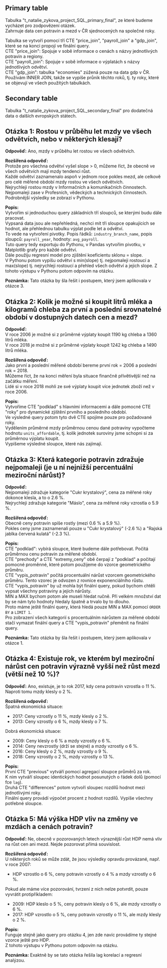 ## Primary table

Tabulka "t_natalie_zykova_project_SQL_primary_final", ze které budeme vycházet pro zodpovězení otázek.  
Zahrnuje data cen potravin a mezd v ČR sjednocených na společné roky.

Tabulka se vytvoří pomocí tří CTE "price_join", "payroll_join" a "gdp_join", které se na konci propojí ve finální query.  
CTE "price_join": Spojuje v sobě informace o cenách s názvy jednotlivých potravin a regiony.  
CTE "payroll_join": Spojuje v sobě informace o výplatách s názvy jednotlivých odvětví.  
CTE "gdp_join": tabulka "economies" zúžená pouze na data gdp v ČR.  
Používám INNER JOIN, takže se vypíše průnik těchto roků, tj. ty roky, které se objevují ve všech použitých tabulkách.

## Secondary table

Tabulka "t_natalie_zykova_project_SQL_secondary_final" pro dodatečná data o dalších evropských státech.

## Otázka 1: Rostou v průběhu let mzdy ve všech odvětvích, nebo v některých klesají?

**Odpověď:** Ano, mzdy v průběhu let rostou ve všech odvětvích.  

**Rozšířená odpověď:**  
Protože pro všechna odvětví vyšel slope > 0, můžeme říct, že obecně ve všech odvětvích mají mzdy tendenci růst.  
Každé odvětví zaznamenalo aspoň v jednom roce pokles mezd, ale celkově pro celé měřené období mzdy rostou ve všech odvětvích.  
Nejrychleji rostou mzdy v Informačních a komunikačních činnostech.  
Nejpomaleji zase v Profesních, vědeckých a technických činnostech.  
Podrobnější výsledky se zobrazí v Pythonu.

**Popis:**  
Vytvořím si jednoduchou query základních tří sloupců, se kterými budu dále pracovat.  
Vypsaná data jsou ale nepřehledná, nechci mít tři sloupce opakujících se hodnot, ale přehlednou tabulku výplat podle let a odvětví.  
To vede na vytvoření pivotky. Popis řádků: `industry_branch_name`, popis sloupců: `payroll_year`, hodnoty: `avg_payroll`.  
Tuto query tedy exportuju do Pythonu, v Pandas vytvořím pivotku, v Matplotlib grafy pro každé odvětví.  
Dále použiju regresní model pro zjištění koeficientu sklonu = slope.  
V Pythonu potom vypíšu odvětví s min(slope) tj. nejpomaleji rostoucí a max(slope) tj. nejrychleji rostoucí a přehled všech odvětví a jejich slope.
Z tohoto výstupu v Pythonu potom odpovím na otázku.

**Poznámka:** Tato otázka by šla řešit i postupem, který jsem aplikovala v otázce 3.

## Otázka 2: Kolik je možné si koupit litrů mléka a kilogramů chleba za první a poslední srovnatelné období v dostupných datech cen a mezd?

**Odpověď:**  
V roce 2006 je možné si z průměrné výplaty koupit 1190 kg chleba a 1360 litrů mléka.  
V roce 2018 je možné si z průměrné výplaty koupit 1242 kg chleba a 1490 litrů mléka.

**Rozšířená odpověď:**  
Jako první a poslední měřené období bereme první rok = 2006 a poslední rok = 2018.  
Můžeme říct, že na konci měření byla situace finančně přívětivější než na začátku měření.  
Lidé si v roce 2018 mohli ze své výplaty koupit více jednotek zboží než v roce 2006.

**Popis:**  
Vytvoříme CTE "podklad" s hlavními informacemi a dále pomocné CTE "roky" pro dynamické zjištění prvního a posledního období.  
Ve výsledné query potom tyto dvě CTE spojíme pouze pro požadované roky.  
Vydělením průměrné mzdy průměrnou cenou dané potraviny vypočteme hodnotu `units_affordable`, tj. kolik jednotek suroviny jsme schopni si za průměrnou výplatu koupit.  
Vypíšeme výsledné sloupce, které nás zajímají.

## Otázka 3: Která kategorie potravin zdražuje nejpomaleji (je u ní nejnižší percentuální meziroční nárůst)?

**Odpověď:**  
Nejpomaleji zdražuje kategorie "Cukr krystalový", cena za měřené roky dokonce klesla, a to o 2.6 %.  
Nejrychleji zdražuje kategorie "Máslo", cena za měřené roky vzrostla o 5.9 %.

**Rozšířená odpověď:**  
Obecně ceny potravin spíše rostly (mezi 0.6 % a 5.9 %).  
Pokles ceny jsme zaznamenali pouze u "Cukr krystalový" (-2.6 %) a "Rajská jablka červená kulatá" (-2.3 %).

**Popis:**  
CTE "podklad": vybírá sloupce, které budeme dále potřebovat. Počítá průměrnou cenu potravin za měřené období.  
CTE "prechody" a CTE "extremy_ceny" obě čerpají z "podklad" a počítají pomocné proměnné, které potom použijeme do vzorce geometrického průměru.  
CTE "vypis_potravin" počítá procentuální nárůst vzorcem geometrického průměru. Tento vzorec je odvozen z rovnice exponenciálního růstu.  
CTE "vypis_potravin" by už mohla být finální query, pokud bychom chtěli vypsat všechny potraviny a jejich nárůsty.  
MIN a MAX bychom potom ale museli hledat ručně. Při velkém množství dat by se nám tyto hodnoty hledaly špatně a trvalo by to dlouho.  
Proto máme ještě finální query, která hledá pouze MIN a MAX pomocí `ORDER BY` a `LIMIT 1`.  
Pro zobrazení všech kategorií s procentuálním nárůstem za měřené období stačí vymazat finální query a CTE "vypis_potravin" přeměnit na finální query.

**Poznámka:** Tato otázka by šla řešit i postupem, který jsem aplikovala v otázce 1.

## Otázka 4: Existuje rok, ve kterém byl meziroční nárůst cen potravin výrazně vyšší než růst mezd (větší než 10 %)?

**Odpověď:** Ano, existuje, je to rok 2017, kdy cena potravin vzrostla o 11 %. Naproti tomu mzdy klesly o 2 %.

**Rozšířená odpověď:**  
Špatná ekonomická situace:  
- 2017: Ceny vzrostly o 11 %, mzdy klesly o 2 %.  
- 2013: Ceny vzrostly o 6 %, mzdy klesly o 7 %.  

Dobrá ekonomická situace:  
- 2009: Ceny klesly o 6 % a mzdy vzrostly o 6 %.  
- 2014: Ceny nevzrostly (drží se stejné) a mzdy vzrostly o 6 %.  
- 2016: Ceny klesly o 2 %, mzdy vzrostly o 9 %.  
- 2018: Ceny vzrostly o 2 %, mzdy vzrostly o 13 %.

**Popis:**  
První CTE "previous" vytváří pomocí agregací sloupce průměrů za rok.  
K nim vytváří sloupec identických hodnot posunutých o řádek dolů (pomocí fce `lag`).  
Druhá CTE "differences" potom vytvoří sloupec rozdílů hodnot mezi jednotlivými roky.  
Finální query provádí výpočet procent z hodnot rozdílů. Vypíše všechny potřebné sloupce.

## Otázka 5: Má výška HDP vliv na změny ve mzdách a cenách potravin?

**Odpověď:** Ne, obecně v pozorovaných letech výraznější růst HDP nemá vliv na růst cen ani mezd. Nejde pozorovat přímá souvislost.

**Rozšířená odpověď:**  
U některých roků se může zdát, že jsou výsledky opravdu provázané, např. v roce 2007:  
- HDP vzrostlo o 6 %, ceny potravin vzrostly o 4 % a mzdy vzrostly o 6 %.  

Pokud ale máme více pozorování, tvrzení z nich nelze potvrdit, pouze vyvrátit protipříkladem:  
- 2009: HDP kleslo o 5 %, ceny potravin klesly o 6 %, ale mzdy vzrostly o 6 %.  
- 2017: HDP vzrostlo o 5 %, ceny potravin vzrostly o 11 %, ale mzdy klesly o 2 %.  

**Popis:**  
Funguje stejně jako query pro otázku 4, jen zde navíc provádíme ty stejné vzorce ještě pro HDP.  
Z tohoto výstupu v Pythonu potom odpovím na otázku.

**Poznámka:** Exaktně by se tato otázka řešila lag korelací a regresní analýzou.

